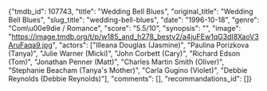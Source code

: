 {"tmdb_id": 107743, "title": "Wedding Bell Blues", "original_title": "Wedding Bell Blues", "slug_title": "wedding-bell-blues", "date": "1996-10-18", "genre": "Com\u00e9die / Romance", "score": "5.5/10", "synopsis": "", "image": "https://image.tmdb.org/t/p/w185_and_h278_bestv2/a4juFEw1qG3dI8XaoV3AruFaqa9.jpg", "actors": ["Illeana Douglas (Jasmine)", "Paulina Porizkova (Tanya)", "Julie Warner (Micki)", "John Corbett (Cary)", "Richard Edson (Tom)", "Jonathan Penner (Matt)", "Charles Martin Smith (Oliver)", "Stephanie Beacham (Tanya's Mother)", "Carla Gugino (Violet)", "Debbie Reynolds (Debbie Reynolds)"], "comments": [], "recommandations_id": []}